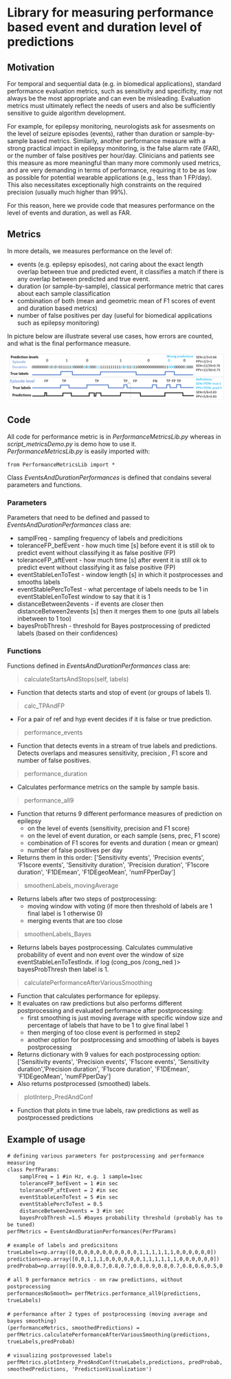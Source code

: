 

# Library for measuring performance based event and duration level of predictions 

## Motivation

For temporal and sequential data (e.g. in biomedical applications), standard performance evaluation metrics, such as sensitivity and specificity, may not always be the most appropriate and can even be misleading. Evaluation metrics must ultimately reflect the needs of users and also be sufficiently sensitive to guide algorithm development.

For example, for epilepsy monitoring, neurologists ask for assesments on the level of seizure episodes (events), rather than duration or sample-by-sample based metrics. Similarly,  another performance measure with a strong practical impact in epilepsy monitoring, is the false alarm rate (FAR), or the number of false positives per hour/day. Clinicians and patients see this measure as more meaningful than many more commonly used metrics, and are very demanding in terms of performance, requiring it to be as low as possible for potential wearable applications (e.g., less than 1 FP/day). This also necessitates exceptionally high constraints on the required precision (usually much higher than 99\%). 

For this reason, here we provide code that measures performance on the level of events and duration, as well as FAR. 


## Metrics

In more details, we measures performance on the level of: 

- events (e.g. epilepsy episodes), not caring about the exact length overlap between true and predicted event, it classifies a match if there is any overlap between predicted and true event.
- duration (or sample-by-sample), classical performance metric that cares about each sample classification
- combination of both (mean and geometric mean of F1 scores of event and duration based metrics)
- number of false positives per day (useful for biomedical applications such as epilepsy monitoring)

In picture below are illustrate several use cases, how errors are counted, and what is the final performance measure.

![Illustration of duration and episode-based performance metrics.](PerformanceMetricsIllustration.png)

## Code 

All code for performance metric is in *PerformanceMetricsLib.py* whereas in *script_metricsDemo.py* is demo how to use it.  
*PerformanceMetricsLib.py* is easily imported with: 
```
from PerformanceMetricsLib import *
```

Class *EventsAndDurationPerformances* is defined that condains several parameters and functions. 

### Parameters

Parameters that need to be defined and passed to *EventsAndDurationPerformances* class are: 
- samplFreq - sampling frequency of labels and predicitions
- toleranceFP_befEvent  - how much time [s] before event it is still ok to predict event without classifying it as false positive (FP)
- toleranceFP_aftEvent -  how much time [s] after event it is still ok to predict event without classifying it as false positive (FP)
- eventStableLenToTest - window length [s] in which it postprocesses and smooths labels
- eventStablePercToTest - what percentage of labels needs to be 1 in eventStableLenToTest window to say that it is 1
- distanceBetween2events - if events are closer then distanceBetween2events [s] then it merges them to one (puts all labels inbetween to 1 too)
- bayesProbThresh - threshold for Bayes postprocessing of predicted labels (based on their confidences)

### Functions

Functions defined in *EventsAndDurationPerformances* class are: 

> calculateStartsAndStops(self, labels)
- Function that detects starts and stop of event (or groups of labels 1).

> calc_TPAndFP
- For a pair of ref and hyp event decides if it is false or true prediction.

> performance_events
- Function that detects events in a stream of true labels and predictions. Detects overlaps and measures sensitivity, precision , F1 score and number of false positives. 

> performance_duration
- Calculates performance metrics on the  sample by sample basis.

> performance_all9
- Function that returns 9 different performance measures of prediction on epilepsy
	- on the level of events (sensitivity, precision and F1 score)
	- on the level of event duration, or each sample (sens, prec, F1 score)
	- combination of F1 scores for events and duration ( mean or gmean)
	- number of false positives per day
- Returns them in this order:  ['Sensitivity events', 'Precision events', 'F1score events', 'Sensitivity duration', 'Precision duration', 'F1score duration', 'F1DEmean', 'F1DEgeoMean', 'numFPperDay']
	
> smoothenLabels_movingAverage
- Returns labels after two steps of postprocessing: 
	- moving window with voting (if more then threshold of labels are 1 final label is 1 otherwise 0)
	- merging events that are too close
	
> smoothenLabels_Bayes
- Returns labels bayes postprocessing. Calculates cummulative probability of event and non event over the window of size eventStableLenToTestIndx. if log (cong_pos /cong_ned )> bayesProbThresh then label is 1. 

> calculatePerformanceAfterVariousSmoothing
- Function that calculates performance for epilepsy. 
- It evaluates on raw predictions but also performs different postprocessing and evaluated performance after postprocessing:
	- first smoothing is just moving average with specific window size and percentage of labels that have to be 1 to give final label 1
	- then merging of too close event is performed in step2
	- another option for postprocessing and smoothing of labels is bayes postprocessing
- Returns dictionary with 9 values for each postprocessing option:['Sensitivity events', 'Precision events', 'F1score events', 'Sensitivity duration','Precision duration', 'F1score duration', 'F1DEmean', 'F1DEgeoMean', 'numFPperDay']
- Also returns postprocessed (smoothed) labels. 

> plotInterp_PredAndConf
- Function that plots in time true labels, raw predictions as well as postprocessed predictions

## Example of usage

```
# defining various parameters for postprocessing and performance measuring
class PerfParams:
    samplFreq = 1 #in Hz, e.g. 1 sample=1sec
    toleranceFP_befEvent = 1 #in sec
    toleranceFP_aftEvent = 2 #in sec
    eventStableLenToTest = 5 #in sec
    eventStablePercToTest = 0.5
    distanceBetween2events = 3 #in sec
    bayesProbThresh =1.5 #bayes probability threshold (probably has to be tuned)
perfMetrics = EventsAndDurationPerformances(PerfParams)

# example of labels and predicsitons
trueLabels=np.array([0,0,0,0,0,0,0,0,0,0,0,1,1,1,1,1,1,0,0,0,0,0,0])
predictions=np.array([0,0,1,1,1,0,0,0,0,0,0,1,1,1,1,1,1,0,0,0,0,0,0])
predProbab=np.array([0.9,0.8,0.7,0.8,0.7,0.8,0.9,0.8,0.7,0.8,0.6,0.5,0.6,0.7,0.8,0.9,0.9,0.9,0.6,0.7,0.8,0.8,0.8])

# all 9 performance metrics - on raw predictions, without postprocessing
performancesNoSmooth= perfMetrics.performance_all9(predictions, trueLabels)

# performance after 2 types of postprocessing (moving average and bayes smoothing)
(performanceMetrics, smoothedPredictions) = perfMetrics.calculatePerformanceAfterVariousSmoothing(predictions, trueLabels,predProbab)

# visualizing postprovessed labels 
perfMetrics.plotInterp_PredAndConf(trueLabels,predictions, predProbab, smoothedPredictions, 'PredictionVisualization')
```